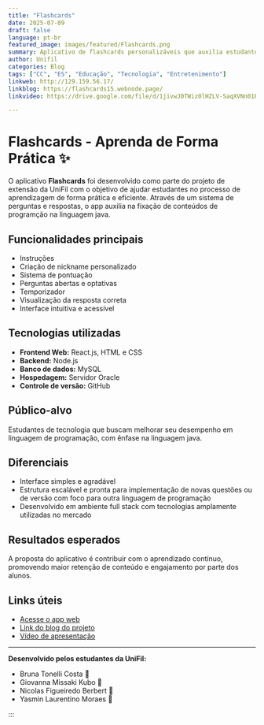 ```yaml
---
title: "Flashcards"
date: 2025-07-09
draft: false
language: pt-br
featured_image: images/featured/Flashcards.png 
summary: Aplicativo de flashcards personalizáveis que auxilia estudantes na memorização de conteúdos por meio de perguntas e respostas de forma lúdica.
author: Unifil
categories: Blog
tags: ["CC", "ES", "Educação", "Tecnologia", "Entretenimento"] 
linkweb: http://129.159.56.17/
linkblog: https://flashcards15.webnode.page/
linkvideo: https://drive.google.com/file/d/1jivwJ0TWiz0lHZLV-SaqXVNn01FmRp2P/view?usp=sharing

---
```


# Flashcards - Aprenda de Forma Prática ✨

O aplicativo **Flashcards** foi desenvolvido como parte do projeto de extensão da UniFil com o objetivo de ajudar estudantes no processo de aprendizagem de forma prática e eficiente. Através de um sistema de perguntas e respostas, o app auxilia na fixação de conteúdos de programção na linguagem java.

## Funcionalidades principais

- Instruções
- Criação de nickname personalizado
- Sistema de pontuação
- Perguntas abertas e optativas
- Temporizador
- Visualização da resposta correta
- Interface intuitiva e acessível

## Tecnologias utilizadas

- **Frontend Web:** React.js, HTML e CSS
- **Backend:** Node.js
- **Banco de dados:** MySQL
- **Hospedagem:** Servidor Oracle
- **Controle de versão:** GitHub

## Público-alvo

Estudantes de tecnologia que buscam melhorar seu desempenho em linguagem de programação, com ênfase na linguagem java.

## Diferenciais

- Interface simples e agradável
- Estrutura escalável e pronta para implementação de novas questões ou de versão com foco para outra linguagem de programação
- Desenvolvido em ambiente full stack com tecnologias amplamente utilizadas no mercado

## Resultados esperados

A proposta do aplicativo é contribuir com o aprendizado contínuo, promovendo maior retenção de conteúdo e engajamento por parte dos alunos.

## Links úteis

- [Acesse o app web](http://129.159.56.17/)
- [Link do blog do projeto](https://flashcards15.webnode.page/)
- [Vídeo de apresentação](https://drive.google.com/file/d/1jivwJ0TWiz0lHZLV-SaqXVNn01FmRp2P/view?usp=sharing)

---

**Desenvolvido pelos estudantes da UniFil:**
- Bruna Tonelli Costa 🚀
- Giovanna Missaki Kubo 🚀
- Nicolas Figueiredo Berbert 🚀
- Yasmin Laurentino Moraes 🚀

:::

